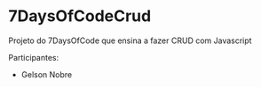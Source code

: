 # 7DaysOfCodeCrud
Projeto do 7DaysOfCode que ensina a fazer CRUD com Javascript

Participantes:

- Gelson Nobre

